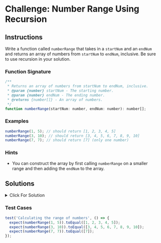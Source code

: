 # Challenge: Number Range Using Recursion

## Instructions

Write a function called `numberRange` that takes in a `startNum` and an `endNum` and returns an array of numbers from `startNum` to `endNum`, inclusive. Be sure to use recursion in your solution.

### Function Signature

```js
/**
 * Returns an array of numbers from startNum to endNum, inclusive.
 * @param {number} startNum - The starting number.
 * @param {number} endNum - The ending number.
 * @returns {number[]} - An array of numbers.
 */
function numberRange(startNum: number, endNum: number): number[];
```

### Examples

```js
numberRange(1, 5); // should return [1, 2, 3, 4, 5]
numberRange(3, 10); // should return [3, 4, 5, 6, 7, 8, 9, 10]
numberRange(7, 7); // should return [7] (only one number)
```

### Hints

- You can construct the array by first calling `numberRange` on a smaller range and then adding the `endNum` to the array.

## Solutions

<details>
  <summary>Click For Solution</summary>

```js
function numberRange(startNum, endNum) {
  if (startNum === endNum) {
    return [startNum];
  }

  const numbers = numberRange(startNum, endNum - 1);
  numbers.push(endNum);
  return numbers;
}
```

### Explanation

- We first add our base case and check if the `startNum` is equal to the `endNum`. If so, we return the `startNum` in an array.
- For the recursive case, we set the variable `numbers` to the function with the startNum and one less than the `endNum`.
- Then we add the `endNum` to the `numbers` array and return it.

That is the gist of it, but let's go step by step for `numberRange(1, 5)`

Step 1: Since `startNum(1)` is not equal to `endNum(5)`, we move to the recursive block.

Step 2: We make a recursive call to `numberRange(1, 4)`, which will further call `numberRange(1, 3)` and so on, until we reach the base case.

Step 3: The base case is reached when `startNum(1)` becomes equal to endNum (1). At this point, the function returns an array containing just the number 1.

Step 4: The unwinding begins. The result of `numberRange(1, 2)` is now an array `[1, 2]`. Then, the result of `numberRange(1, 3)` is `[1, 2, 3]`, and so on, until we finally get the result of `numberRange(1, 5)` as `[1, 2, 3, 4, 5]`.

The function follows the same recursive process to build the array of numbers, starting with the base case and adding numbers one by one as it unwinds the recursive calls.

</details>

### Test Cases

```js
test('Calculating the range of numbers', () => {
  expect(numberRange(1, 5)).toEqual([1, 2, 3, 4, 5]);
  expect(numberRange(3, 10)).toEqual([3, 4, 5, 6, 7, 8, 9, 10]);
  expect(numberRange(7, 7)).toEqual([7]);
});
```

